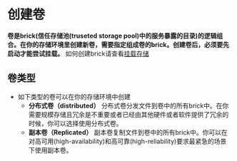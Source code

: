 # 创建卷
**卷是brick(信任存储池(truseted storage pool)中的服务暴露的目录)的逻辑组合。在你的存储环境里创建新卷，需要指定组成卷的brick。创建卷后，必须要先启动才能尝试挂载。**
如何创建brick请查看<a href="https://docs.gluster.org/Administrator-Guide/setting-up-storage/">挂载存储</a>  
## 卷类型
+ 如下类型的卷可以在你的存储环境中创建
  + **分布式卷（distributed）**   分布式卷分发文件到卷中的所有brick中。在你需要规模存储且冗余是不重要或者已经由其他硬件或者软件提供了冗余的时候，你可以选择使用分布式卷。
  + **副本卷（Replicated）**   副本卷复制文件到卷中的所有brick中。你可以在对高可用(high-availability)和高可靠(high-reliability)要求最紧急的场景下使用副本卷。